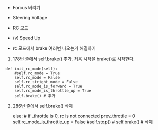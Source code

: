 
 - Forcus 버리기
 - Steering Voltage
 - RC 모드
 - (v) Speed Up

 - rc 모드에서 brake 여러번 나오는거 해결하기
  1. 178번 줄에서 self.brake() 추가. 처음 시작을 brake()로 시작한다.

    def init_rc_mode(self):
        #self.rc_mode = True
        self.rc_mode = False
        self.rc_stright_mode = False
        self.rc_mode_is_forward = True
        self.rc_mode_is_throttle_up = True
        self.brake() # 추가

  2. 286번 줄에서 self.brake() 삭제

        else: # if _throttle is 0, rc is not connected
            prev_throttle = 0
            self.rc_mode_is_throttle_up = False
            #self.stop()
            # self.brake() # 삭제
